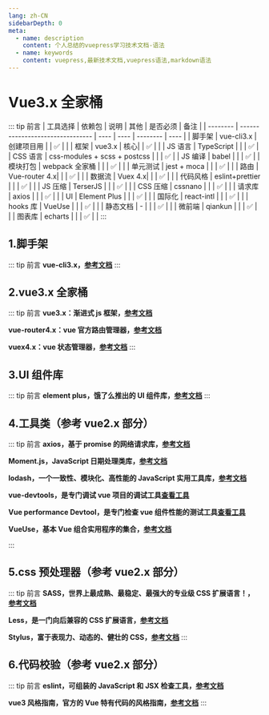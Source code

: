```yaml
---
lang: zh-CN
sidebarDepth: 0
meta:
  - name: description
    content: 个人总结的vuepress学习技术文档-语法
  - name: keywords
    content: vuepress,最新技术文档,vuepress语法,markdown语法
---
```


# Vue3.x 全家桶

::: tip 前言
| 工具选择 | 依赖包 | 说明 | 其他 | 是否必须 | 备注 |
| -------- | -------------------------------- | ---- | ---- | -------- | ---- |
| 脚手架 | vue-cli3.x |创建项目用 | | ✅ | |
| 框架 | vue3.x | 核心| | ✅ | |
| JS 语言 | TypeScript | | | ✅ |
| CSS 语言 | css-modules + scss + postcss | | | ✅ |
| JS 编译 | babel | | | ✅ |
| 模块打包 | webpack 全家桶 | | | ✅ | |
| 单元测试 | jest + moca | | | ✅ | |
| 路由 | Vue-router 4.x| | | ✅ | |
| 数据流 | Vuex 4.x| | | ✅ | |
| 代码风格 | eslint+prettier | | | ✅ | |
| JS 压缩 | TerserJS | | | ✅ | |
| CSS 压缩 | cssnano | | | ✅ | |
| 请求库 | axios | | | ✅ | |
| UI | Element Plus | | | ✅ | |
| 国际化 | react-intl | | | ✅ | |
| hooks 库 | VueUse | | | ✅ | |
| 静态文档 | - | | | ✅ | |
| 微前端 | qiankun | | | ✅ | |
| 图表库 | echarts | | | ✅ | |
:::

## 1.脚手架

::: tip 前言
**vue-cli3.x，[参考文档](https://cli.vuejs.org/zh/)**
:::

## 2.vue3.x 全家桶

::: tip 前言
**vue3.x：渐进式 js 框架，[参考文档](https://v3.cn.vuejs.org/)**

**vue-router4.x：vue 官方路由管理器，[参考文档](https://next.router.vuejs.org/zh/)**

**vuex4.x：vue 状态管理器，[参考文档](https://next.vuex.vuejs.org/zh/index.html)**
:::

## 3.UI 组件库

::: tip 前言
**element plus，饿了么推出的 UI 组件库，[参考文档](https://element-plus.gitee.io/zh-CN/)**
:::

## 4.工具类（参考 vue2.x 部分）

::: tip 前言
**axios，基于 promise 的网络请求库，[参考文档](http://www.axios-js.com/zh-cn/docs/)**

**Moment.js，JavaScript 日期处理类库，[参考文档](http://momentjs.cn/)**

**lodash，一个一致性、模块化、高性能的 JavaScript 实用工具库，[参考文档](https://www.lodashjs.com/)**

**vue-devtools，是专门调试 vue 项目的调试工具[查看工具](https://github.com/vuejs/devtools)**

**Vue performance Devtool，是专门检查 vue 组件性能的测试工具[查看工具](https://github.com/vuejs/devtools)**

**VueUse，基本 Vue 组合实用程序的集合，[参考文档](http://www.axios-js.com/zh-cn/docs/)**

:::

## 5.css 预处理器（参考 vue2.x 部分）

::: tip 前言
**SASS，世界上最成熟、最稳定、最强大的专业级 CSS 扩展语言！，[参考文档](https://www.sass.hk/)**

**Less，是一门向后兼容的 CSS 扩展语言，[参考文档](https://less.bootcss.com/)**

**Stylus，富于表现力、动态的、健壮的 CSS，[参考文档](https://www.stylus-lang.cn/)**
:::

## 6.代码校验（参考 vue2.x 部分）

::: tip 前言
**eslint，可组装的 JavaScript 和 JSX 检查工具，[参考文档](https://eslint.bootcss.com)**

**vue3 风格指南，官方的 Vue 特有代码的风格指南，[参考文档](https://v3.cn.vuejs.org/style-guide/)**
:::
